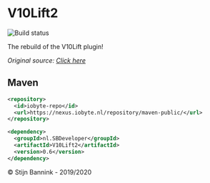 # V10Lift2
![Build status](https://travis-ci.org/stijnb1234/V10Lift2.svg?branch=master)

The rebuild of the V10Lift plugin!

*Original source: [Click here](https://github.com/shinyquagsire23/V10Lift)*

## Maven
```xml
<repository>
  <id>iobyte-repo</id>
  <url>https://nexus.iobyte.nl/repository/maven-public/</url>
</repository>

<dependency>
  <groupId>nl.SBDeveloper</groupId>
  <artifactId>V10Lift2</artifactId>
  <version>0.6</version>
</dependency>
```

© Stijn Bannink - 2019/2020
